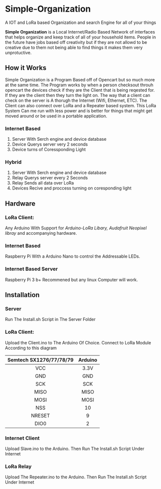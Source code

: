 # Simple-Organization
A IOT and LoRa based Organization and search Engine for all of your things

**Simple Organization** is a Local Internet/Radio Based Network of interfaces that
helps organize and keep track of all of your household items. People in the 
future have jobs based off creativity but if they are not allowd to be creative
due to them not being able to find things it makes them very unprotuctive.

## How it Works
Simple Organization is a Program Based off of Opencart but so much more at the same time.
The Program works by when a person checksout throuh opencart the devices check if they are
the Client that is being reqested for. If they are the client then they turn the light on.
The way that a client can check on the server is A thorugh the Internet (Wifi, Ethernet, ETC).
The Client can also connect over LoRa and a Repeater based system. This LoRa System Can me run
with less power and is better for things that might get moved around or be used in a portable
application.
### Internet Based
1. Server With Serch engine and device database
2. Device Querys server very 2 seconds 
3. Device turns of Coressponding Light

### Hybrid
1. Server With Serch engine and device database
2. Relay Querys server every 2 Seconds
3. Relay Sends all data over LoRa
4. Devices Recive and proccess turning on coresponding light


## Hardware
### LoRa Client:
Any Arduino With Support for *Arduino-LoRa Libary, Audafruit Neopixel libray*  and accompanying hardware.

### Internet Based
Raspberry Pi With a Arduino Nano to control the Addressable LEDs. 

### Internet Based Server
Raspberry Pi 3 b+ Recommened but any linux Computer will work.

## Installation
### Server
Run The Install.sh Script in The Server Folder

### LoRa Client: 
Upload the Client.ino to The Arduino Of Choice. 
Connect to LoRa Module According to this diagram

| Semtech SX1276/77/78/79 | Arduino |
| :---------------------: | :------:|
| VCC | 3.3V |
| GND | GND |
| SCK | SCK |
| MISO | MISO |
| MOSI | MOSI |
| NSS | 10 |
| NRESET | 9 |
| DIO0 | 2 |

### Internet Client
Upload Slave.ino to the Arduino. Then Run The Install.sh Script Under Internet

### LoRa Relay
Upload The Repeater.ino to the Arduino. Then Run The Install.sh Script Under Internet
